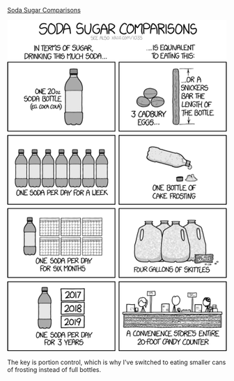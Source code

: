 [Soda Sugar Comparisons](https://xkcd.com/1793)

![Soda Sugar Comparisons](./random_comic.png)

The key is portion control, which is why I've switched to eating smaller cans of frosting instead of full bottles.

